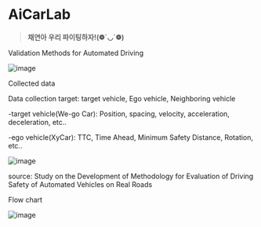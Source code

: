 # AiCarLab
> **채연아 우리 파이팅하자!(❁´◡`❁)**

Validation Methods for Automated Driving

![image](https://user-images.githubusercontent.com/82865552/161983364-10f4a412-ef6f-4e81-a0e0-aa889959bd55.png)


Collected data

Data collection target: target vehicle, Ego vehicle, Neighboring vehicle

-target vehicle(We-go Car): Position, spacing, velocity, acceleration, deceleration, etc..

-ego vehicle(XyCar): TTC, Time Ahead, Minimum Safety Distance, Rotation, etc..

![image](https://user-images.githubusercontent.com/82865552/161983761-1f1ae76d-b90c-4b0b-8bc0-38ff49d7bbf4.png)

source: Study on the Development of Methodology for Evaluation of Driving Safety of Automated Vehicles on Real Roads



Flow chart

![image](https://user-images.githubusercontent.com/82865552/161984434-3c426cfb-e2aa-4d0e-a74d-565f6671fd17.png)

